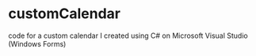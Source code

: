 # customCalendar
code for a custom calendar I created using C# on Microsoft Visual Studio (Windows Forms)

